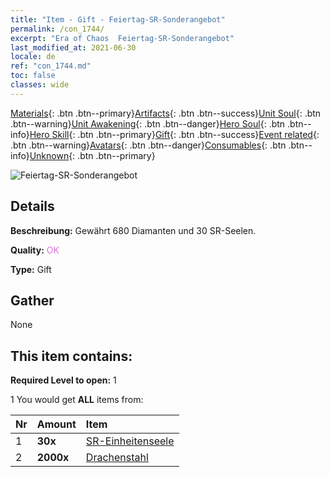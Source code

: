 ```yaml
---
title: "Item - Gift - Feiertag-SR-Sonderangebot"
permalink: /con_1744/
excerpt: "Era of Chaos  Feiertag-SR-Sonderangebot"
last_modified_at: 2021-06-30
locale: de
ref: "con_1744.md"
toc: false
classes: wide
---
```

 [Materials](/ItemsDE/){: .btn .btn--primary}[Artifacts](/ItemsDE/Artifacts/){: .btn .btn--success}[Unit Soul](/ItemsDE/UnitSoul/){: .btn .btn--warning}[Unit Awakening](/ItemsDE/UnitAwakening/){: .btn .btn--danger}[Hero Soul](/ItemsDE/HeroSoul/){: .btn .btn--info}[Hero Skill](/ItemsDE/HeroSkill/){: .btn .btn--primary}[Gift](/ItemsDE/Gift/){: .btn .btn--success}[Event related](/ItemsDE/Events/){: .btn .btn--warning}[Avatars](/ItemsDE/Avatars/){: .btn .btn--danger}[Consumables](/ItemsDE/Consumables/){: .btn .btn--info}[Unknown](/ItemsDE/Unknown/){: .btn .btn--primary}

 ![Feiertag-SR-Sonderangebot](/images/t/i_907326.png)

## Details
 **Beschreibung:** Gewährt 680 Diamanten und 30 SR-Seelen.

 **Quality:** <span style="color: #DA70D6">OK</span>

 **Type:** Gift

## Gather

  None

## This item contains:

 **Required Level to open:** 1

 1 You would get **ALL** items  from:

  | Nr | Amount |     Item    |
  |:---|:-------|:------------|
  | 1 |  **30x** | [SR-Einheitenseele](/ItemsDE/con_534/) |  | 
  | 2 |  **2000x** | [Drachenstahl](/ItemsDE/con_880/) |  | 
